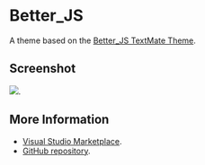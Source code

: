 # Better_JS

A theme based on the [Better_JS TextMate Theme](http://colorsublime.com/theme/Better_JS).


## Screenshot
![](https://raw.githubusercontent.com/gerane/VSCodeThemes/master/gerane.Theme-Better_JS/screenshot.PNG).


## More Information
* [Visual Studio Marketplace](https://marketplace.visualstudio.com/items/gerane.Theme-Better_JS).
* [GitHub repository](https://github.com/gerane/VSCodeThemes).